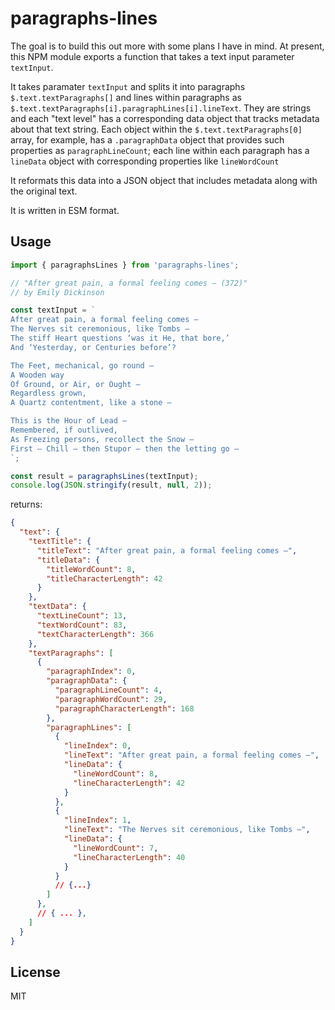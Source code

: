 # paragraphs-lines

The goal is to build this out more with some plans I have in mind. At present, this NPM module exports a function that takes a text input parameter `textInput`.

It takes paramater `textInput` and splits it into paragraphs `$.text.textParagraphs[]` and lines within paragraphs as `$.text.textParagraphs[i].paragraphLines[i].lineText`. They are strings and each "text level" has a corresponding data object that tracks metadata about that text string. Each object within the `$.text.textParagraphs[0]` array, for example, has a `.paragraphData` object that provides such properties as `paragraphLineCount`; each line within each paragraph has a `lineData` object with corresponding properties like `lineWordCount`

It reformats this data into a JSON object that includes metadata along with the original text.

It is written in ESM format.

## Usage

```js
import { paragraphsLines } from 'paragraphs-lines';

// "After great pain, a formal feeling comes – (372)"
// by Emily Dickinson

const textInput = `
After great pain, a formal feeling comes –
The Nerves sit ceremonious, like Tombs –
The stiff Heart questions ‘was it He, that bore,’
And ‘Yesterday, or Centuries before’?

The Feet, mechanical, go round –
A Wooden way
Of Ground, or Air, or Ought –
Regardless grown,
A Quartz contentment, like a stone –

This is the Hour of Lead –
Remembered, if outlived,
As Freezing persons, recollect the Snow –
First – Chill – then Stupor – then the letting go –
`;

const result = paragraphsLines(textInput);
console.log(JSON.stringify(result, null, 2));
```

returns:

```json
{
  "text": {
    "textTitle": {
      "titleText": "After great pain, a formal feeling comes –",
      "titleData": {
        "titleWordCount": 8,
        "titleCharacterLength": 42
      }
    },
    "textData": {
      "textLineCount": 13,
      "textWordCount": 83,
      "textCharacterLength": 366
    },
    "textParagraphs": [
      {
        "paragraphIndex": 0,
        "paragraphData": {
          "paragraphLineCount": 4,
          "paragraphWordCount": 29,
          "paragraphCharacterLength": 168
        },
        "paragraphLines": [
          {
            "lineIndex": 0,
            "lineText": "After great pain, a formal feeling comes –",
            "lineData": {
              "lineWordCount": 8,
              "lineCharacterLength": 42
            }
          },
          {
            "lineIndex": 1,
            "lineText": "The Nerves sit ceremonious, like Tombs –",
            "lineData": {
              "lineWordCount": 7,
              "lineCharacterLength": 40
            }
          }
          // {...}
        ]
      },
      // { ... },
    ]
  }
}
```

## License

MIT